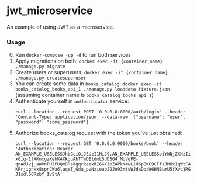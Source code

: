 # jwt_microservice

An example of using JWT as a microservice.

### Usage

0. Run `docker-compose -up -d` to run both services
0. Apply migrations on both: `docker exec -it {container_name} ./manage.py migrate`
0. Create users or superusers: `docker exec -it {container_name} ./manage.py createsuperuser`
0. You can create some data in `books_catalog`: `docker exec -it books_catalog_books_api_1 ./manage.py loaddata fixture.json` (assuming container name is `books_catalog_books_api_1`)
0. Authenticate yourself in `authenticator` service:
   ```
   curl --location --request POST '0.0.0.0:8000/auth/login' --header 'Content-Type: application/json' --data-raw '{"username": "user", "password": "some_password"}
   ```
0. Authorize books_catalog request with the token you've just obtained:
   ```
   curl --location --request GET '0.0.0.0:9000/books/book' --header 'Authorization: Bearer AN_EXAMPLE_USELESSJhbGciOiJSUzI1NiJ9.AN_EXAMPLE_USELESSoiYWNjZXNzIiwiZXhwIjoxNTc5MTU5MDE0LCJqdGkiOiJhYWRjNmVjNjQ4ZGE0OGZkYTE1NDgzNzZkZmM4NzRjMiIsInVzZXJfaWQiOjF9.AN_EXAMPLE_USELESSLK5q5uAGbkNtoSAXnqebeKnVMS6lbPcIPUzHHg3qkpbhdcyL3wijP6zA4-xGig-1lXKnxgzKehKAXkguAbTTmDEldmL5dDSG4_MuVgFE-qnAdJvj_aWVnPHJPUQmDRsdgqr2aexdI6GYIpZAPkK4wLiH6pBKC9CFfsJM8x1qWtFAOXIbeXouNAhUD7bb-KRrjignHx8spnJWa6laqeT_Gda_pvNxieapJ2Jo93mtsWJdaDoaW6HNBLmU5fXvc1RGKIv11v63XbPS4yYJVVx7Yma0It3__gHaSECgtLzWzw7d7l1LAK-J1sdl6ORzbY_IvStA'
   ```

